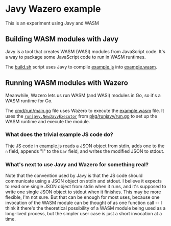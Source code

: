 # Javy Wazero example

This is an experiment using Javy and WASM

## Building WASM modules with Javy

Javy is a tool that creates WASM (WASI) modules from JavaScript code. It's a way to package some JavaScript code to run in WASM runtimes.

The [build.sh](build.sh) script uses Javy to compile [example.js](example.js) into [example.wasm](example.wasm).

## Running WASM modules with Wazero

Meanwhile, Wazero lets us run WASM (and WASI) modules in Go, so it's a WASM runtime for Go.

The [cmd/run/main.go](cmd/run/main.go) file uses Wazero to execute the [example.wasm](example.wasm) file. It uses the [`runjavy.NewJavyExecutor`](pkg/runjavy/run.go) from [pkg/runjavy/run.go](pkg/runjavy/run.go) to set up the WASM runtime and execute the module.

### What does the trivial example JS code do?

Thje JS code in [example.js](example.js) reads a JSON object from stdin, adds one to the `n` field, appends "!" to the `bar` field, and writes the modified JSON to stdout.


### What's next to use Javy and Wazero for something real?

Note that the convention used by Javy is that the JS code should communicate using a JSON object on stdin and stdout. I believe it expects to read one single JSON object from stdin when it runs, and it's supposed to write one single JSON object to stdout when it finishes. This may be more flexible, I'm not sure. But that can be enough for most uses, because one invocation of the WASM module can be thought of as one function call -- I think it there's the theoretical possibility of a WASM module being used as a long-lived process, but the simpler user case is just a short invocation at a time.



